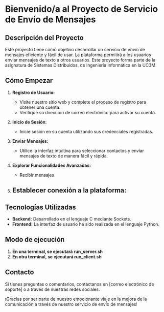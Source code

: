 # Bienvenido/a al Proyecto de Servicio de Envío de Mensajes

## Descripción del Proyecto

Este proyecto tiene como objetivo desarrollar un servicio de envío de mensajes eficiente y fácil de usar. La plataforma permitirá a los usuarios enviar mensajes de texto a otros usuarios. Este proyecto forma parte de la asignatura de Sistemas Distribuidos, de Ingeniería Informática en la UC3M.

## Cómo Empezar

1. **Registro de Usuario:**
   - Visite nuestro sitio web y complete el proceso de registro para obtener una cuenta.
   - Verifique su dirección de correo electrónico para activar su cuenta.

2. **Inicio de Sesión:**
   - Inicie sesión en su cuenta utilizando sus credenciales registradas.

3. **Enviar Mensajes:**
   - Utilice la interfaz intuitiva para seleccionar contactos y enviar mensajes de texto de manera fácil y rápida.

4. **Explorar Funcionalidades Avanzadas:**
   - Recibir mensajes
5. **Establecer conexión a la plataforma:**
   - 

## Tecnologías Utilizadas

- **Backend:** Desarrollado en el lenguaje C mediante Sockets.
- **Frontend:** La interfaz de usuario ha sido realizada en el lenguaje Python.

## Modo de ejecución

1. **En una terminal, se ejecutará run_server.sh**
2. **En otra terminal, se ejecutará run_client.sh**

## Contacto

Si tienes preguntas o comentarios, contáctanos en [correo electrónico de soporte] o a través de nuestras redes sociales.

¡Gracias por ser parte de nuestro emocionante viaje en la mejora de la comunicación a través de nuestro servicio de envío de mensajes!
